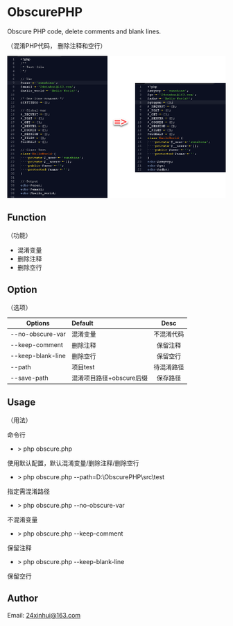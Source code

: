 # ObscurePHP
Obscure PHP code, delete comments and blank lines.

（混淆PHP代码， 删除注释和空行）


![混淆代码前后截图](src/img/screenshot.png "混淆代码前后截图")


## Function

（功能）
- 混淆变量
- 删除注释
- 删除空行


## Option

（选项）

Options|Default|Desc
---|:---|:---:
--no-obscure-var|混淆变量|不混淆代码
--keep-comment|删除注释|保留注释
--keep-blank-line|删除空行|保留空行
--path|项目test|待混淆路径
--save-path|混淆项目路径+obscure后缀|保存路径


## Usage

（用法）

命令行

- \> php obscure.php

使用默认配置，默认混淆变量/删除注释/删除空行


- \> php obscure.php --path=D:\ObscurePHP\src\test

指定需混淆路径


- \> php obscure.php --no-obscure-var

不混淆变量

- \> php obscure.php --keep-comment

保留注释


- \> php obscure.php --keep-blank-line

保留空行


## Author

Email: 24xinhui@163.com